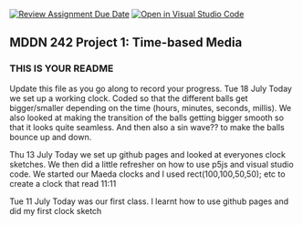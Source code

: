 [![Review Assignment Due Date](https://classroom.github.com/assets/deadline-readme-button-24ddc0f5d75046c5622901739e7c5dd533143b0c8e959d652212380cedb1ea36.svg)](https://classroom.github.com/a/JAZAP9dv)
[![Open in Visual Studio Code](https://classroom.github.com/assets/open-in-vscode-718a45dd9cf7e7f842a935f5ebbe5719a5e09af4491e668f4dbf3b35d5cca122.svg)](https://classroom.github.com/online_ide?assignment_repo_id=11439617&assignment_repo_type=AssignmentRepo)
## MDDN 242 Project 1: Time-based Media  

### THIS IS YOUR README

Update this file as you go along to record your progress.
Tue 18 July
Today we set up a working clock. Coded so that the different balls get bigger/smaller depending on the time (hours, minutes, seconds, millis). We also looked at making the transition of the balls getting bigger smooth so that it looks quite seamless. And then also a sin wave?? to make the balls bounce up and down.


Thu 13 July
Today we set up github pages and looked at everyones clock sketches. We then did a little refresher on how to use p5js and visual studio code. We started our Maeda clocks and I used rect(100,100,50,50); etc to create a clock that read 11:11


Tue 11 July
Today was our first class. I learnt how to use github pages and did my first clock sketch
